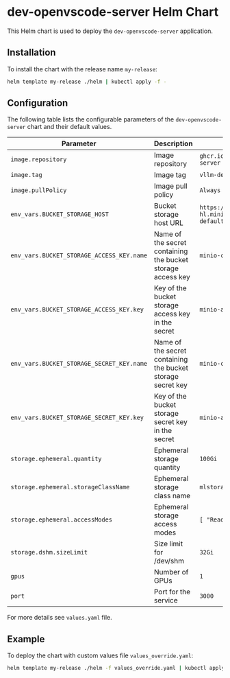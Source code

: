 # dev-openvscode-server Helm Chart

This Helm chart is used to deploy the `dev-openvscode-server` application.

## Installation

To install the chart with the release name `my-release`:

```sh
helm template my-release ./helm | kubectl apply -f -
```

## Configuration

The following table lists the configurable parameters of the `dev-openvscode-server` chart and their default values.

| Parameter                                      | Description                                                                 | Default                                                                                       |
|------------------------------------------------|-----------------------------------------------------------------------------|-----------------------------------------------------------------------------------------------|
| `image.repository`                             | Image repository                                                            | `ghcr.io/silogen/openvscode-server`                                                           |
| `image.tag`                                    | Image tag                                                                   | `vllm-dev-20250124`                                                                           |
| `image.pullPolicy`                             | Image pull policy                                                           | `Always`                                                                                      |
| `env_vars.BUCKET_STORAGE_HOST`                 | Bucket storage host URL                                                     | `https://default-minio-tenant-hl.minio-tenant-default.svc.cluster.local:9000`                 |
| `env_vars.BUCKET_STORAGE_ACCESS_KEY.name`      | Name of the secret containing the bucket storage access key                 | `minio-credentials`                                                                           |
| `env_vars.BUCKET_STORAGE_ACCESS_KEY.key`       | Key of the bucket storage access key in the secret                          | `minio-access-key`                                                                            |
| `env_vars.BUCKET_STORAGE_SECRET_KEY.name`      | Name of the secret containing the bucket storage secret key                 | `minio-credentials`                                                                           |
| `env_vars.BUCKET_STORAGE_SECRET_KEY.key`       | Key of the bucket storage secret key in the secret                          | `minio-access-key`                                                                            |
| `storage.ephemeral.quantity`                   | Ephemeral storage quantity                                                  | `100Gi`                                                                                       |
| `storage.ephemeral.storageClassName`           | Ephemeral storage class name                                                | `mlstorage`                                                                                   |
| `storage.ephemeral.accessModes`                | Ephemeral storage access modes                                              | `[ "ReadWriteOnce" ]`                                                                         |
| `storage.dshm.sizeLimit`                       | Size limit for /dev/shm                                                     | `32Gi`                                                                                        |
| `gpus`                                         | Number of GPUs                                                              | `1`                                                                                           |
| `port`                                         | Port for the service                                                        | `3000`                                                                                        |

For more details see `values.yaml` file.

## Example

To deploy the chart with custom values file `values_override.yaml`:

```sh
helm template my-release ./helm -f values_override.yaml | kubectl apply -f -
```
